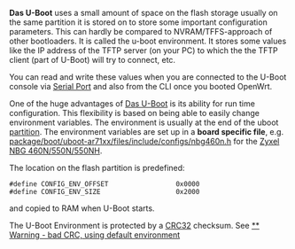 
**Das U-Boot** uses a small amount of space on the flash storage usually on the same partition it is stored on to store some important configuration parameters. This can hardly be compared to NVRAM/TFFS-approach of other bootloaders. It is called the u-boot environment. It stores some values like the IP address of the TFTP server (on your PC) to which the the TFTP client (part of U-Boot) will try to connect, etc.

You can read and write these values when you are connected to the U-Boot console via [Serial Port](http://wiki.openwrt.org/doc/hardware/port.serial) and also from the CLI once you booted OpenWrt.

One of the huge advantages of [Das U-Boot](http://wiki.openwrt.org/doc/techref/bootloader/uboot) is its ability for run time configuration. This flexibility is based on being able to easily change environment variables. The environment is usually at the end of the uboot [partition](http://wiki.openwrt.org/doc/techref/flash.layout). The environment variables are set up in a **board specific file**, e.g. [package/boot/uboot-ar71xx/files/include/configs/nbg460n.h](https://dev.openwrt.org/browser/trunk/package/boot/uboot-ar71xx/files/include/configs/nbg460n.h) for the [Zyxel NBG 460N/550N/550NH](http://wiki.openwrt.org/toh/zyxel/nbg460n).

The location on the flash partition is predefined:

```
#define CONFIG_ENV_OFFSET                 0x0000
#define CONFIG_ENV_SIZE                   0x2000
```

and copied to RAM when U-Boot starts.

The U-Boot Environment is protected by a [CRC32](http://en.wikipedia.org/wiki/Cyclic%20redundancy%20check) checksum. 
See [** Warning - bad CRC, using default environment](http://www.denx.de/wiki/view/DULG/WarningBadCRCUsingDefaultEnvironment)

